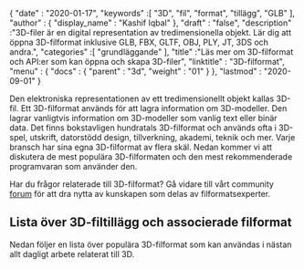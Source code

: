 {
  "date" : "2020-01-17",
  "keywords" :[ "3D", "fil", "format", "tillägg", "GLB" ],
  "author" : {
    "display_name" : "Kashif Iqbal"
},
  "draft" : "false",
  "description" :"3D-filer är en digital representation av tredimensionella objekt. Lär dig att öppna 3D-filformat inklusive GLB, FBX, GLTF, OBJ, PLY, JT, 3DS och andra.",
  "categories" :[ "grundläggande" ],
  "title" :"Läs mer om 3D-filformat och API:er som kan öppna och skapa 3D-filer",
  "linktitle" : "3D-filformat",
  "menu" : {
    "docs" : {
      "parent" : "3d",
      "weight" : "01"
}
},
  "lastmod" : "2020-09-01"
}

Den elektroniska representationen av ett tredimensionellt objekt kallas 3D-fil. Ett 3D-filformat används för att lagra information om 3D-modeller. Den lagrar vanligtvis information om 3D-modeller som vanlig text eller binär data. Det finns bokstavligen hundratals 3D-filformat och används ofta i 3D-spel, utskrift, datorstödd design, tillverkning, akademi, teknik och mer. Varje bransch har sina egna 3D-filformat av flera skäl. Nedan kommer vi att diskutera de mest populära 3D-filformaten och den mest rekommenderade programvaran som använder den.

Har du frågor relaterade till 3D-filformat? Gå vidare till vårt community [forum](https://forum.fileformat.com/c/3d/11) för att dra nytta av kunskapen som delas av filformatsexperter.

## Lista över 3D-filtillägg och associerade filformat

Nedan följer en lista över populära 3D-filformat som kan användas i nästan allt dagligt arbete relaterat till 3D.

